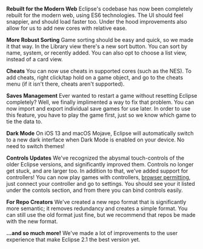 **Rebuilt for the Modern Web**
Eclipse's codebase has now been completely rebuilt for the modern web, using ES6 technologies. The UI should feel snappier, and should load faster too. Under the hood improvements also allow for us to add new cores with relative ease.

**More Robust Sorting**
Game sorting should be easy and quick, so we made it that way. In the Library view there's a new sort button. You can sort by name, system, or recently added. You can also opt to choose a list view, instead of a card view.

**Cheats**
You can now use cheats in supported cores (such as the NES). To add cheats, right click/tap hold on a game object, and go to the cheats menu (if it isn't there, cheats aren't supported).

**Saves Management**
Ever wanted to restart a game without resetting Eclipse completely? Well, we finally implimented a way to fix that problem. You can now import and export individual save games for use later. In order to use this feature, you have to play the game first, just so we know which game to tie the data to.

**Dark Mode**
On iOS 13 and macOS Mojave, Eclipse will automatically switch to a new dark interface when Dark Mode is enabled on your device. No need to switch themes!


**Controls Updates**
We've recognized the abysmal touch-controls of the older Eclipse versions, and significantly improved them. Controls no longer get stuck, and are larger too. 
In addition to that, we've added support for controllers! You can now play games with controllers, [browser permitting](https://developer.mozilla.org/en-US/docs/Web/API/Gamepad_API/Using_the_Gamepad_API), just connect your controller and go to settings. You should see your it listed under the contols section, and from there you can bind controls easily.

**For Repo Creators**
We've created a new repo format that is significantly more semantic; it removes redundancy and creates a simple format. You can still use the old format just fine, but we recommend that repos be made with the new format.

**...and so much more!**
We've made a lot of improvements to the user experience that make Eclipse 2.1 the best version yet. 